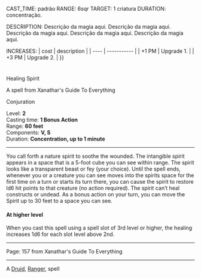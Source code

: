 
CAST_TIME: padrão
RANGE: 6sqr
TARGET: 1 criatura
DURATION: concentração.

DESCRIPTION:
Descrição da magia aqui. Descrição da magia aqui. Descrição da magia aqui. Descrição da magia aqui. Descrição da magia aqui.

INCREASES:
| cost | description |
| ---- | ----------- |
| +1 PM | Upgrade 1. |
| +3 PM | Upgrade 2. |
}}

#

Healing Spirit

A spell from Xanathar's Guide To Everything

Conjuration

Level: **2**  
Casting time: **1 Bonus Action**  
Range: **60 feet**  
Components: **V, S**  
Duration: **Concentration, up to 1 minute**

---

You call forth a nature spirit to soothe the wounded. The intangible spirit appears in a space that is a 5-foot cube you can see within range. The spirit looks like a transparent beast or fey (your choice). Until the spell ends, whenever you or a creature you can see moves into the spirits space for the first time on a turn or starts its turn there, you can cause the spirit to restore ld6 hit points to that creature (no action required). The spirit can’t heal constructs or undead. As a bonus action on your turn, you can move the Spirit up to 30 feet to a space you can see.

#### At higher level

When you cast this spell using a spell slot of 3rd level or higher, the healing increases 1d6 for each slot level above 2nd.

---

Page: 157 from Xanathar's Guide To Everything

---

A [Druid](https://www.dnd-spells.com/spells/class/Druid), [Ranger](https://www.dnd-spells.com/spells/class/Ranger), spell
